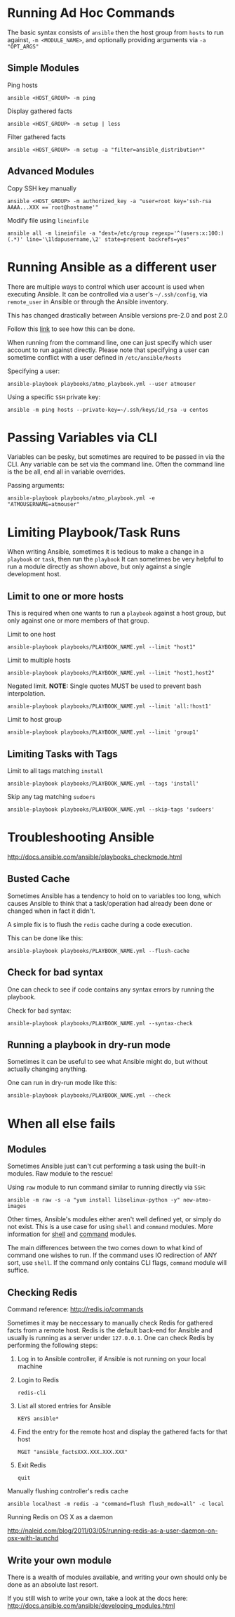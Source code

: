 # Running Ad Hoc Commands

The basic syntax consists of `ansible` then the host group from `hosts` to run against, `-m <MODULE_NAME>`, and optionally providing arguments via `-a "OPT_ARGS"`

## Simple Modules

Ping hosts
  
```
ansible <HOST_GROUP> -m ping
```

Display gathered facts
  
```
ansible <HOST_GROUP> -m setup | less
```

Filter gathered facts
  
```
ansible <HOST_GROUP> -m setup -a "filter=ansible_distribution*"
```

## Advanced Modules
  
Copy SSH key manually

```
ansible <HOST_GROUP> -m authorized_key -a "user=root key='ssh-rsa AAAA...XXX == root@hostname'"
```
	
Modify file using `lineinfile`

```
ansible all -m lineinfile -a "dest=/etc/group regexp='^(users:x:100:)(.*)' line='\1ldapusername,\2' state=present backrefs=yes"
```

# Running Ansible as a different user

There are multiple ways to control which user account is used when executing Ansible.  It can be controlled via a user's `~/.ssh/config`, via `remote_user` in Ansible or through the Ansible inventory.

This has changed drastically between Ansible versions pre-2.0 and post 2.0

Follow this [link](http://docs.ansible.com/ansible/become.html#for-those-from-pre-1-9-sudo-and-su-still-work) to see how this can be done.

When running from the command line, one can just specify which user account to run against directly.  Please note that specifying a user can sometime conflict with a user defined in `/etc/ansible/hosts`

Specifying a user:

```
ansible-playbook playbooks/atmo_playbook.yml --user atmouser
```

Using a specific `SSH` private key:

```
ansible -m ping hosts --private-key=~/.ssh/keys/id_rsa -u centos
```

# Passing Variables via CLI

Variables can be pesky, but sometimes are required to be passed in via the CLI.  Any variable can be set via the command line.  Often the command line is the be all, end all in variable overrides.

Passing arguments:

```
ansible-playbook playbooks/atmo_playbook.yml -e "ATMOUSERNAME=atmouser"
```

# Limiting Playbook/Task Runs

When writing Ansible, sometimes it is tedious to make a change in a `playbook` or `task`, then run the `playbook`  It can sometimes be very helpful to run a module directly as shown above, but only against a single development host.

## Limit to one or more hosts
This is required when one wants to run a `playbook` against a host group, but only against one or more members of that group.

Limit to one host

```
ansible-playbook playbooks/PLAYBOOK_NAME.yml --limit "host1"
```
	
Limit to multiple hosts

```
ansible-playbook playbooks/PLAYBOOK_NAME.yml --limit "host1,host2"
```

Negated limit. **NOTE:** Single quotes MUST be used to prevent bash interpolation.

```
ansible-playbook playbooks/PLAYBOOK_NAME.yml --limit 'all:!host1'
```

Limit to host group

```
ansible-playbook playbooks/PLAYBOOK_NAME.yml --limit 'group1'
```

## Limiting Tasks with Tags

Limit to all tags matching `install`

```
ansible-playbook playbooks/PLAYBOOK_NAME.yml --tags 'install'
```

Skip any tag matching `sudoers`

```
ansible-playbook playbooks/PLAYBOOK_NAME.yml --skip-tags 'sudoers'
```

# Troubleshooting Ansible

<http://docs.ansible.com/ansible/playbooks_checkmode.html>

## Busted Cache
Sometimes Ansible has a tendency to hold on to variables too long, which causes Ansible to think that a task/operation had already been done or changed when in fact it didn't.

A simple fix is to flush the `redis` cache during a code execution.

This can be done like this:

```
ansible-playbook playbooks/PLAYBOOK_NAME.yml --flush-cache
```

## Check for bad syntax

One can check to see if code contains any syntax errors by running the playbook.

Check for bad syntax:

```
ansible-playbook playbooks/PLAYBOOK_NAME.yml --syntax-check
```

## Running a playbook in dry-run mode

Sometimes it can be useful to see what Ansible might do, but without actually changing anything.  

One can run in dry-run mode like this:

```
ansible-playbook playbooks/PLAYBOOK_NAME.yml --check
```

# When all else fails

## Modules
Sometimes Ansible just can't cut performing a task using the built-in modules.  Raw module to the rescue!

Using `raw` module to run command similar to running directly via `SSH`:

```
ansible -m raw -s -a "yum install libselinux-python -y" new-atmo-images
```

Other times, Ansible's modules either aren't well defined yet, or simply do not exist.  This is a use case for using `shell` and `command` modules.  More information for [shell](http://docs.ansible.com/ansible/shell_module.html) and [command](http://docs.ansible.com/ansible/command_module.html) modules.

The main differences between the two comes down to what kind of command one wishes to run.  If the command uses IO redirection of ANY sort, use `shell`.  If the command only contains CLI flags, `command` module will suffice.

## Checking Redis

Command reference: <http://redis.io/commands>

Sometimes it may be neccessary to manually check Redis for gathered facts from a remote host.  Redis is the default back-end for Ansible and usually is running as a server under `127.0.0.1`.  One can check Redis by performing the following steps:

1. Log in to Ansible controller, if Ansible is not running on your local machine
1. Login to Redis
	
	```
	redis-cli
	```
	
1. List all stored entries for Ansible

	```
	KEYS ansible*
	```	

1. Find the entry for the remote host and display the gathered facts for that host

	```
	MGET "ansible_factsXXX.XXX.XXX.XXX"
	```

1. Exit Redis

	```
	quit
	```

Manually flushing controller's redis cache

```
ansible localhost -m redis -a "command=flush flush_mode=all" -c local
```

Running Redis on OS X as a daemon

<http://naleid.com/blog/2011/03/05/running-redis-as-a-user-daemon-on-osx-with-launchd>

## Write your own module
There is a wealth of modules available, and writing your own should only be done as an absolute last resort.

If you still wish to write your own, take a look at the docs here: <http://docs.ansible.com/ansible/developing_modules.html>
